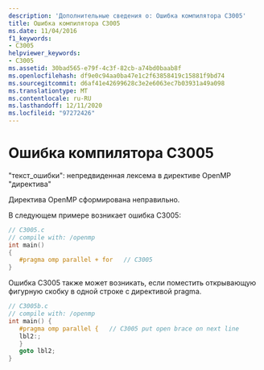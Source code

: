 ```yaml
---
description: 'Дополнительные сведения о: Ошибка компилятора C3005'
title: Ошибка компилятора C3005
ms.date: 11/04/2016
f1_keywords:
- C3005
helpviewer_keywords:
- C3005
ms.assetid: 30bad565-e79f-4c3f-82cb-a74bd0baab8f
ms.openlocfilehash: df9e0c94aa0ba47e1c2f63858419c15881f9bd74
ms.sourcegitcommit: d6af41e42699628c3e2e6063ec7b03931a49a098
ms.translationtype: MT
ms.contentlocale: ru-RU
ms.lasthandoff: 12/11/2020
ms.locfileid: "97272426"
---
```

# <a name="compiler-error-c3005"></a>Ошибка компилятора C3005

"текст_ошибки": непредвиденная лексема в директиве OpenMP "директива"

Директива OpenMP сформирована неправильно.

В следующем примере возникает ошибка C3005:

```c
// C3005.c
// compile with: /openmp
int main()
{
   #pragma omp parallel + for   // C3005
}
```

Ошибка C3005 также может возникать, если поместить открывающую фигурную скобку в одной строке с директивой pragma.

```c
// C3005b.c
// compile with: /openmp
int main() {
   #pragma omp parallel {   // C3005 put open brace on next line
   lbl2:;
   }
   goto lbl2;
}
```
